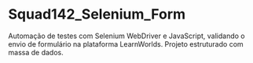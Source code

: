 # Squad142_Selenium_Form
Automação de testes com Selenium WebDriver e JavaScript, validando o envio de formulário na plataforma LearnWorlds. Projeto estruturado com massa de dados.
